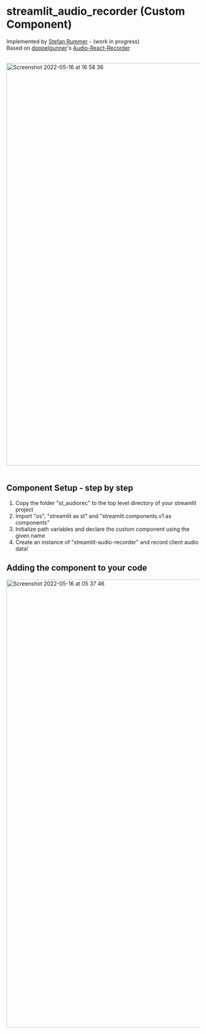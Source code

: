 # streamlit_audio_recorder (Custom Component)

Implemented by [Stefan Rummer](https://www.linkedin.com/in/stefanrmmr/) - (work in progress)<br/>
Based on [doppelgunner](https://github.com/doppelgunner/audio-react-recorder)'s [Audio-React-Recorder](https://www.npmjs.com/package/audio-react-recorder)<br/><br/>

<img width="1048" alt="Screenshot 2022-05-16 at 16 58 36" src="https://user-images.githubusercontent.com/82606558/168623035-24578ef3-93e9-44e3-a4b2-47b7a56f5c7e.png"><br/><br/>


## Component Setup - step by step
1. Copy the folder "st_audiorec" to the top level directory of your streamlit project
2. Import "os", "streamlit as st" and "streamlit.components.v1 as components"
3. Initialize path variables and declare the custom component using the given name
4. Create an instance of "streamlit-audio-recorder" and record client audio data!<br/>

## Adding the component to your code
<img width="1167" alt="Screenshot 2022-05-16 at 05 37 46" src="https://user-images.githubusercontent.com/82606558/168516152-1a4e9b83-59df-4e7f-8880-7fdb4d0b83b8.png"><br/>
